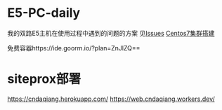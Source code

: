 # E5-PC-daily
我的双路E5主机在使用过程中遇到的问题的方案
见[Issues](https://github.com/cndaqiang/E5-PC-daily/issues)
[Centos7集群搭建](https://cndaqiang.github.io//2019/09/19/Centos7-CC19/)

免费容器https://ide.goorm.io/?plan=ZnJlZQ==


# siteprox部署
https://cndaqiang.herokuapp.com/
https://web.cndaqiang.workers.dev/
